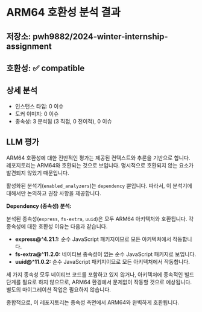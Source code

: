 # ARM64 호환성 분석 결과

## 저장소: pwh9882/2024-winter-internship-assignment

## 호환성: ✅ compatible

## 상세 분석

- 인스턴스 타입: 0 이슈
- 도커 이미지: 0 이슈
- 종속성: 3 분석됨 (3 직접, 0 전이적), 0 이슈

## LLM 평가

ARM64 호환성에 대한 전반적인 평가는 제공된 컨텍스트와 추론을 기반으로 합니다.  레포지토리는 ARM64와 호환되는 것으로 보입니다. 명시적으로 호환되지 않는 요소가 발견되지 않았기 때문입니다.

활성화된 분석기(`enabled_analyzers`)는 `dependency` 뿐입니다. 따라서, 이 분석기에 대해서만 논의하고 권장 사항을 제공합니다.

**Dependency (종속성) 분석:**

분석된 종속성(`express`, `fs-extra`, `uuid`)은 모두 ARM64 아키텍처와 호환됩니다.  각 종속성에 대한 호환성 이유는 다음과 같습니다.

*   **express@^4.21.1:** 순수 JavaScript 패키지이므로 모든 아키텍처에서 작동합니다.
*   **fs-extra@^11.2.0:** 네이티브 종속성이 없는 순수 JavaScript 패키지로 보입니다.
*   **uuid@^11.0.2:** 순수 JavaScript 패키지이므로 모든 아키텍처에서 작동합니다.

세 가지 종속성 모두 네이티브 코드를 포함하고 있지 않거나, 아키텍처에 종속적인 빌드 단계를 필요로 하지 않으므로, ARM64 환경에서 문제없이 작동할 것으로 예상됩니다.  별도의 마이그레이션 작업은 필요하지 않습니다.

종합적으로, 이 레포지토리는 종속성 측면에서 ARM64와 완벽하게 호환됩니다.
